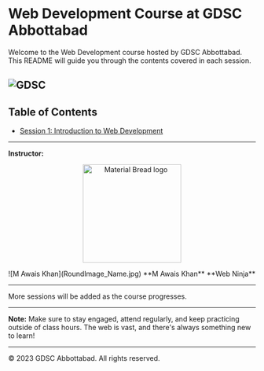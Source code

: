# Web Development Course at GDSC Abbottabad

Welcome to the Web Development course hosted by GDSC Abbottabad. This README will guide you through the contents covered in each session.

![GDSC](https://github.com/askhan963/web-dev-course-gdsc-atd/blob/main/assests/gdsc.jpeg)
---

## Table of Contents
- [Session 1: Introduction to Web Development](#session-1-introduction-to-web-development)

---



**Instructor:**  

<p align="center">
    <img width="200" src="[http://material-bread.org/logo-shadow.svg](https://github.com/askhan963/web-dev-course-gdsc-atd/blob/main/assests/gdsc.jpeg)" alt="Material Bread logo">
</p>
![M Awais Khan](RoundImage_Name.jpg)  
**M Awais Khan** 
**Web Ninja**

---

More sessions will be added as the course progresses.

---

**Note:** Make sure to stay engaged, attend regularly, and keep practicing outside of class hours. The web is vast, and there's always something new to learn!

---

&copy; 2023 GDSC Abbottabad. All rights reserved.
